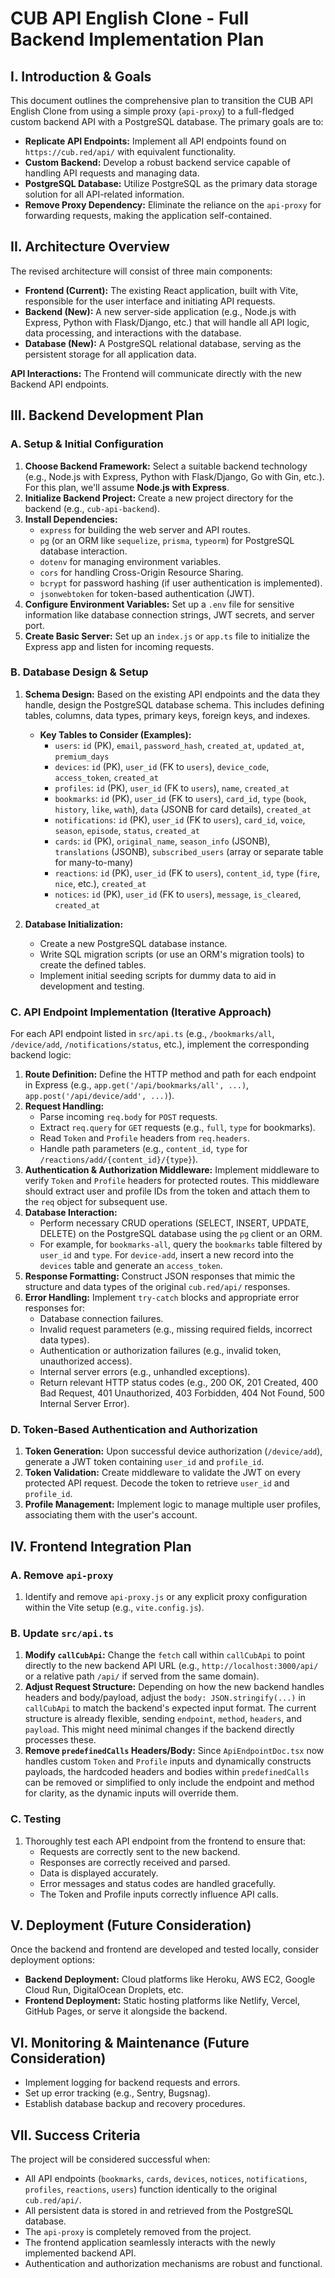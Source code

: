 # CUB API English Clone - Full Backend Implementation Plan

## I. Introduction & Goals

This document outlines the comprehensive plan to transition the CUB API English Clone from using a simple proxy (`api-proxy`) to a full-fledged custom backend API with a PostgreSQL database. The primary goals are to:

*   **Replicate API Endpoints:** Implement all API endpoints found on `https://cub.red/api/` with equivalent functionality.
*   **Custom Backend:** Develop a robust backend service capable of handling API requests and managing data.
*   **PostgreSQL Database:** Utilize PostgreSQL as the primary data storage solution for all API-related information.
*   **Remove Proxy Dependency:** Eliminate the reliance on the `api-proxy` for forwarding requests, making the application self-contained.

## II. Architecture Overview

The revised architecture will consist of three main components:

*   **Frontend (Current):** The existing React application, built with Vite, responsible for the user interface and initiating API requests.
*   **Backend (New):** A new server-side application (e.g., Node.js with Express, Python with Flask/Django, etc.) that will handle all API logic, data processing, and interactions with the database.
*   **Database (New):** A PostgreSQL relational database, serving as the persistent storage for all application data.

**API Interactions:** The Frontend will communicate directly with the new Backend API endpoints.

## III. Backend Development Plan

### A. Setup & Initial Configuration

1.  **Choose Backend Framework:** Select a suitable backend technology (e.g., Node.js with Express, Python with Flask/Django, Go with Gin, etc.). For this plan, we'll assume **Node.js with Express**.
2.  **Initialize Backend Project:** Create a new project directory for the backend (e.g., `cub-api-backend`).
3.  **Install Dependencies:**
    *   `express` for building the web server and API routes.
    *   `pg` (or an ORM like `sequelize`, `prisma`, `typeorm`) for PostgreSQL database interaction.
    *   `dotenv` for managing environment variables.
    *   `cors` for handling Cross-Origin Resource Sharing.
    *   `bcrypt` for password hashing (if user authentication is implemented).
    *   `jsonwebtoken` for token-based authentication (JWT).
4.  **Configure Environment Variables:** Set up a `.env` file for sensitive information like database connection strings, JWT secrets, and server port.
5.  **Create Basic Server:** Set up an `index.js` or `app.ts` file to initialize the Express app and listen for incoming requests.

### B. Database Design & Setup

1.  **Schema Design:** Based on the existing API endpoints and the data they handle, design the PostgreSQL database schema. This includes defining tables, columns, data types, primary keys, foreign keys, and indexes.

    *   **Key Tables to Consider (Examples):**
        *   `users`: `id` (PK), `email`, `password_hash`, `created_at`, `updated_at`, `premium_days`
        *   `devices`: `id` (PK), `user_id` (FK to `users`), `device_code`, `access_token`, `created_at`
        *   `profiles`: `id` (PK), `user_id` (FK to `users`), `name`, `created_at`
        *   `bookmarks`: `id` (PK), `user_id` (FK to `users`), `card_id`, `type` (`book`, `history`, `like`, `wath`), `data` (JSONB for card details), `created_at`
        *   `notifications`: `id` (PK), `user_id` (FK to `users`), `card_id`, `voice`, `season`, `episode`, `status`, `created_at`
        *   `cards`: `id` (PK), `original_name`, `season_info` (JSONB), `translations` (JSONB), `subscribed_users` (array or separate table for many-to-many)
        *   `reactions`: `id` (PK), `user_id` (FK to `users`), `content_id`, `type` (`fire`, `nice`, etc.), `created_at`
        *   `notices`: `id` (PK), `user_id` (FK to `users`), `message`, `is_cleared`, `created_at`

2.  **Database Initialization:**
    *   Create a new PostgreSQL database instance.
    *   Write SQL migration scripts (or use an ORM's migration tools) to create the defined tables.
    *   Implement initial seeding scripts for dummy data to aid in development and testing.

### C. API Endpoint Implementation (Iterative Approach)

For each API endpoint listed in `src/api.ts` (e.g., `/bookmarks/all`, `/device/add`, `/notifications/status`, etc.), implement the corresponding backend logic:

1.  **Route Definition:** Define the HTTP method and path for each endpoint in Express (e.g., `app.get('/api/bookmarks/all', ...)`, `app.post('/api/device/add', ...)`).
2.  **Request Handling:**
    *   Parse incoming `req.body` for `POST` requests.
    *   Extract `req.query` for `GET` requests (e.g., `full`, `type` for bookmarks).
    *   Read `Token` and `Profile` headers from `req.headers`.
    *   Handle path parameters (e.g., `content_id`, `type` for `/reactions/add/{content_id}/{type}`).
3.  **Authentication & Authorization Middleware:** Implement middleware to verify `Token` and `Profile` headers for protected routes. This middleware should extract user and profile IDs from the token and attach them to the `req` object for subsequent use.
4.  **Database Interaction:**
    *   Perform necessary CRUD operations (SELECT, INSERT, UPDATE, DELETE) on the PostgreSQL database using the `pg` client or an ORM.
    *   For example, for `bookmarks-all`, query the `bookmarks` table filtered by `user_id` and `type`. For `device-add`, insert a new record into the `devices` table and generate an `access_token`.
5.  **Response Formatting:** Construct JSON responses that mimic the structure and data types of the original `cub.red/api/` responses.
6.  **Error Handling:** Implement `try-catch` blocks and appropriate error responses for:
    *   Database connection failures.
    *   Invalid request parameters (e.g., missing required fields, incorrect data types).
    *   Authentication or authorization failures (e.g., invalid token, unauthorized access).
    *   Internal server errors (e.g., unhandled exceptions).
    *   Return relevant HTTP status codes (e.g., 200 OK, 201 Created, 400 Bad Request, 401 Unauthorized, 403 Forbidden, 404 Not Found, 500 Internal Server Error).

### D. Token-Based Authentication and Authorization

1.  **Token Generation:** Upon successful device authorization (`/device/add`), generate a JWT token containing `user_id` and `profile_id`.
2.  **Token Validation:** Create middleware to validate the JWT on every protected API request. Decode the token to retrieve `user_id` and `profile_id`.
3.  **Profile Management:** Implement logic to manage multiple user profiles, associating them with the user's account.

## IV. Frontend Integration Plan

### A. Remove `api-proxy`

1.  Identify and remove `api-proxy.js` or any explicit proxy configuration within the Vite setup (e.g., `vite.config.js`).

### B. Update `src/api.ts`

1.  **Modify `callCubApi`:** Change the `fetch` call within `callCubApi` to point directly to the new backend API URL (e.g., `http://localhost:3000/api/` or a relative path `/api/` if served from the same domain).
2.  **Adjust Request Structure:** Depending on how the new backend handles headers and body/payload, adjust the `body: JSON.stringify(...)` in `callCubApi` to match the backend's expected input format. The current structure is already flexible, sending `endpoint`, `method`, `headers`, and `payload`. This might need minimal changes if the backend directly processes these.
3.  **Remove `predefinedCalls` Headers/Body:** Since `ApiEndpointDoc.tsx` now handles custom `Token` and `Profile` inputs and dynamically constructs payloads, the hardcoded headers and bodies within `predefinedCalls` can be removed or simplified to only include the endpoint and method for clarity, as the dynamic inputs will override them.

### C. Testing

1.  Thoroughly test each API endpoint from the frontend to ensure that:
    *   Requests are correctly sent to the new backend.
    *   Responses are correctly received and parsed.
    *   Data is displayed accurately.
    *   Error messages and status codes are handled gracefully.
    *   The Token and Profile inputs correctly influence API calls.

## V. Deployment (Future Consideration)

Once the backend and frontend are developed and tested locally, consider deployment options:

*   **Backend Deployment:** Cloud platforms like Heroku, AWS EC2, Google Cloud Run, DigitalOcean Droplets, etc.
*   **Frontend Deployment:** Static hosting platforms like Netlify, Vercel, GitHub Pages, or serve it alongside the backend.

## VI. Monitoring & Maintenance (Future Consideration)

*   Implement logging for backend requests and errors.
*   Set up error tracking (e.g., Sentry, Bugsnag).
*   Establish database backup and recovery procedures.

## VII. Success Criteria

The project will be considered successful when:

*   All API endpoints (`bookmarks`, `cards`, `devices`, `notices`, `notifications`, `profiles`, `reactions`, `users`) function identically to the original `cub.red/api/`.
*   All persistent data is stored in and retrieved from the PostgreSQL database.
*   The `api-proxy` is completely removed from the project.
*   The frontend application seamlessly interacts with the newly implemented backend API.
*   Authentication and authorization mechanisms are robust and functional. 